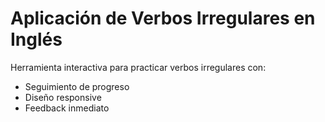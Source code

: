 # Aplicación de Verbos Irregulares en Inglés


Herramienta interactiva para practicar verbos irregulares con:
- Seguimiento de progreso
- Diseño responsive
- Feedback inmediato

